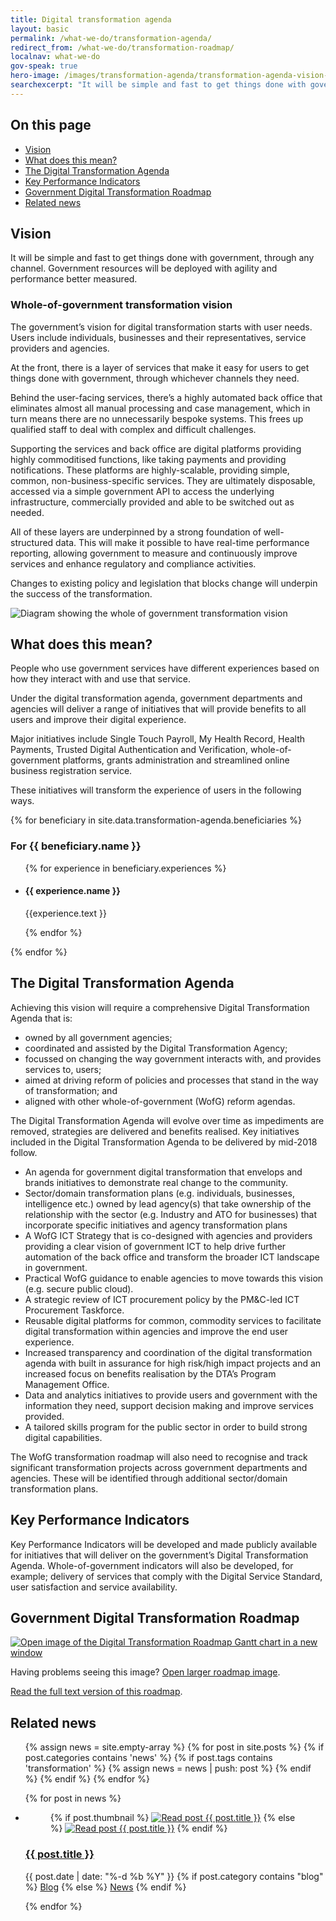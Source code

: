```yaml
---
title: Digital transformation agenda
layout: basic
permalink: /what-we-do/transformation-agenda/
redirect_from: /what-we-do/transformation-roadmap/
localnav: what-we-do
gov-speak: true
hero-image: /images/transformation-agenda/transformation-agenda-vision-social.png 
searchexcerpt: "It will be simple and fast to get things done with government, through any channel."
---
```

<div class="transformation-agenda" markdown="1">

<nav class="index-links">
  <h2>On this page</h2>
  <ul>
    <li>
      <a href="#vision">
        Vision
      </a>
    </li>
    <li>
      <a href="#what-does-this-mean">
        What does this mean?
      </a>
    </li>
    <li>
      <a href="#the-digital-transformation-agenda">
        The Digital Transformation Agenda
      </a>
    </li>
    <li>
      <a href="#key-performance-indicators">
        Key Performance Indicators
      </a>
    </li>
    <li>
      <a href="#government-digital-transformation-roadmap">
        Government Digital Transformation Roadmap
      </a>
    </li>
    <li>
      <a href="#related-news">
        Related news
      </a>
    </li>
  </ul>
</nav>  

## Vision

<div class="abstract">
    <p>It will be simple and fast to get things done with government, through any channel. Government resources will be deployed with agility and performance better measured.</p>
</div>

### Whole-of-government transformation vision

The government’s vision for digital transformation starts with user needs. Users include individuals, businesses and their representatives, service providers and agencies.

At the front, there is a layer of services that make it easy for users to get things done with government, through whichever channels they need. 

Behind the user-facing services, there’s a highly automated back office that eliminates almost all manual processing and case management, which in turn means there are no unnecessarily bespoke systems. This frees up qualified staff to deal with complex and difficult challenges. 

Supporting the services and back office are digital platforms providing highly commoditised functions, like taking payments and providing notifications. These platforms are highly-scalable, providing simple, common, non-business-specific services. They are ultimately disposable, accessed via a simple government API to access the underlying infrastructure, commercially provided and able to be switched out as needed.

All of these layers are underpinned by a strong foundation of well-structured data. This will make it possible to have real-time performance reporting, allowing government to measure and continuously improve services and enhance regulatory and compliance activities.

Changes to existing policy and legislation that blocks change will underpin the success of the transformation. 

![Diagram showing the whole of government transformation vision](/images/transformation-agenda/transformation-agenda-vision.png)

## What does this mean?

People who use government services have different experiences based on how they interact with and use that service. 
 
Under the digital transformation agenda, government departments and agencies will deliver a range of initiatives that will provide benefits to all users and improve their digital experience.
 
Major initiatives include Single Touch Payroll, My Health Record, Health Payments, Trusted Digital Authentication and Verification, whole-of-government platforms, grants administration and streamlined online business registration service.
 
These initiatives will transform the experience of users in the following ways.

{% for beneficiary in site.data.transformation-agenda.beneficiaries %}

  <h3>For {{ beneficiary.name }}</h3>

  <ul class="list-vertical--thirds">
  {% for experience in beneficiary.experiences %}
    <li>
      <article>
        <h4>{{ experience.name }}</h4>
        <p>
          {{experience.text }}
        </p>
      </article>
    </li>
  {% endfor %}
  </ul>    
{% endfor %}

## The Digital Transformation Agenda 

Achieving this vision will require a comprehensive Digital Transformation Agenda that is:

* owned by all government agencies;
* coordinated and assisted by the Digital Transformation Agency;
* focussed on changing the way government interacts with, and provides services to, users; 
* aimed at driving reform of policies and processes that stand in the way of transformation; and
* aligned with other whole-of-government (WofG) reform agendas. 

The Digital Transformation Agenda will evolve over time as impediments are removed, strategies are delivered and benefits realised. Key initiatives included in the Digital Transformation Agenda to be delivered by mid-2018 follow.

* An agenda for government digital transformation that envelops and brands initiatives to demonstrate real change to the community.
* Sector/domain transformation plans (e.g. individuals, businesses, intelligence etc.) owned by lead agency(s) that take ownership of the relationship with the sector (e.g. Industry and ATO for businesses) that incorporate specific initiatives and agency transformation plans
* A WofG ICT Strategy that is co-designed with agencies and providers providing a clear vision of government ICT to help drive further automation of the back office and transform the broader ICT landscape in government.
* Practical WofG guidance to enable agencies to move towards this vision (e.g. secure public cloud). 
* A strategic review of ICT procurement policy by the PM&C-led ICT Procurement Taskforce.
* Reusable digital platforms for common, commodity services to facilitate digital transformation within agencies and improve the end user experience. 
* Increased transparency and coordination of the digital transformation agenda with built in assurance for high risk/high impact projects and an increased focus on benefits realisation by the DTA’s Program Management Office.
* Data and analytics initiatives to provide users and government with the information they need, support decision making and improve services provided.
* A tailored skills program for the public sector in order to build strong digital capabilities.

The WofG transformation roadmap will also need to recognise and track significant transformation projects across government departments and agencies. These will be identified through additional sector/domain transformation plans.

## Key Performance Indicators

Key Performance Indicators will be developed and made publicly available for initiatives that will deliver on the government’s Digital Transformation Agenda. Whole-of-government indicators will also be developed, for example; delivery of services that comply with the Digital Service Standard, user satisfaction and service availability.

## Government Digital Transformation Roadmap

<div class="roadmap">
    <a href="/what-we-do/transformation-agenda/roadmap/#image">
      <!-- <img src="/images/transformation-agenda/roadmap.png" alt="Open image of the Digital Transformation Roadmap Gantt chart in a new window"> -->
      <img id="roadmap-image" src="{% asset_path roadmap %}" alt="Open image of the Digital Transformation Roadmap Gantt chart in a new window">
    </a>
</div>

Having problems seeing this image? [Open larger roadmap image](/what-we-do/transformation-agenda/roadmap/#image).

[Read the full text version of this roadmap](/what-we-do/transformation-agenda/roadmap-text/).

## Related news

<ul class="list-vertical--thirds latest-news">
{% assign news = site.empty-array %}
{% for post in site.posts %}
  {% if post.categories contains 'news' %}
    {% if post.tags contains 'transformation' %}
      {% assign news = news | push: post %}
    {% endif %}
  {% endif %}
{% endfor %}
        
{% for post in news %}
      
  <li>
    <figure>
        {% if post.thumbnail %}
        <a href="{{ post.url }}"><img class="blog-thumbnail" src="{{ post.thumbnail }}" alt="Read post {{ post.title }}"></a>
        {% else %}
        <a href="{{ post.url }}"><img class="blog-thumbnail" src="/images/post-thumbnail-placeholder.png" alt="Read post {{ post.title }}"></a>
        {% endif %}
      </figure>
      <article>
        <h3>
          <a href="{{ post.url }}">{{ post.title }}</a>
        </h3>
        <div class="meta">
          <time datetime="{{ post.date }}">{{ post.date | date: "%-d %b %Y" }}</time>
          <span class="tags">
            {% if post.category contains "blog" %}
            <a href="/blog/">Blog</a>
            {% else %}
            <a href="/news/">News</a>
            {% endif %}
          </span>
        </div>
      </article>
  </li>
            
            
{% endfor %}
</ul>

</div>